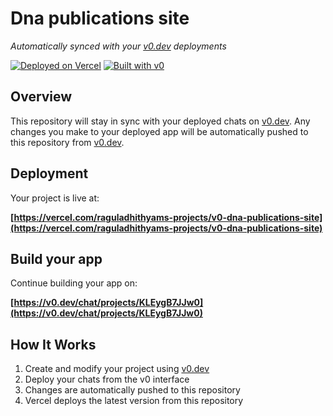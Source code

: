 # Dna publications site

*Automatically synced with your [v0.dev](https://v0.dev) deployments*

[![Deployed on Vercel](https://img.shields.io/badge/Deployed%20on-Vercel-black?style=for-the-badge&logo=vercel)](https://vercel.com/raguladhithyams-projects/v0-dna-publications-site)
[![Built with v0](https://img.shields.io/badge/Built%20with-v0.dev-black?style=for-the-badge)](https://v0.dev/chat/projects/KLEygB7JJw0)

## Overview

This repository will stay in sync with your deployed chats on [v0.dev](https://v0.dev).
Any changes you make to your deployed app will be automatically pushed to this repository from [v0.dev](https://v0.dev).

## Deployment

Your project is live at:

**[https://vercel.com/raguladhithyams-projects/v0-dna-publications-site](https://vercel.com/raguladhithyams-projects/v0-dna-publications-site)**

## Build your app

Continue building your app on:

**[https://v0.dev/chat/projects/KLEygB7JJw0](https://v0.dev/chat/projects/KLEygB7JJw0)**

## How It Works

1. Create and modify your project using [v0.dev](https://v0.dev)
2. Deploy your chats from the v0 interface
3. Changes are automatically pushed to this repository
4. Vercel deploys the latest version from this repository